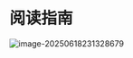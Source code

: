 # 阅读指南

![image-20250618231328679](https://sslstatic.liaohuabiao.com/picgo/docs/image-20250618231328679.png)